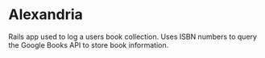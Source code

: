# Alexandria

Rails app used to log a users book collection. Uses ISBN numbers to query the Google Books API to store book information.

